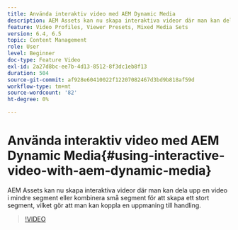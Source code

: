 ```yaml
---
title: Använda interaktiv video med AEM Dynamic Media
description: AEM Assets kan nu skapa interaktiva videor där man kan dela upp en video i mindre segment eller kombinera små segment för att skapa ett stort segment, vilket gör att man kan koppla en uppmaning till handling.
feature: Video Profiles, Viewer Presets, Mixed Media Sets
version: 6.4, 6.5
topic: Content Management
role: User
level: Beginner
doc-type: Feature Video
exl-id: 2a27d8bc-ee7b-4d13-8512-8f3dc1eb8f13
duration: 504
source-git-commit: af928e60410022f12207082467d3bd9b818af59d
workflow-type: tm+mt
source-wordcount: '82'
ht-degree: 0%

---
```


# Använda interaktiv video med AEM Dynamic Media{#using-interactive-video-with-aem-dynamic-media}

AEM Assets kan nu skapa interaktiva videor där man kan dela upp en video i mindre segment eller kombinera små segment för att skapa ett stort segment, vilket gör att man kan koppla en uppmaning till handling.

>[!VIDEO](https://video.tv.adobe.com/v/16516?quality=12&learn=on)
